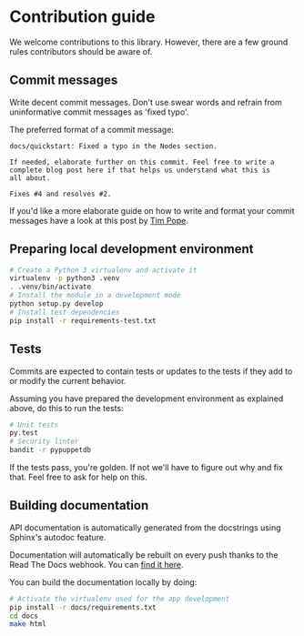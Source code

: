 # Contribution guide

We welcome contributions to this library. However, there are a few
ground rules contributors should be aware of.

## Commit messages

Write decent commit messages. Don't use swear words and refrain from
uninformative commit messages as 'fixed typo'.

The preferred format of a commit message:

    docs/quickstart: Fixed a typo in the Nodes section.
    
    If needed, elaborate further on this commit. Feel free to write a
    complete blog post here if that helps us understand what this is
    all about.
    
    Fixes #4 and resolves #2.

If you'd like a more elaborate guide on how to write and format your
commit messages have a look at this post by [Tim
Pope](https://tbaggery.com/2008/04/19/a-note-about-git-commit-messages.html).

## Preparing local development environment

```bash
# Create a Python 3 virtualenv and activate it
virtualenv -p python3 .venv
. .venv/bin/activate
# Install the module in a development mode
python setup.py develop
# Install test dependencies
pip install -r requirements-test.txt
```

## Tests

Commits are expected to contain tests or updates to the tests if they add to
or modify the current behavior.

Assuming you have prepared the development environment as explained above,
do this to run the tests:

```bash
# Unit tests
py.test
# Security linter
bandit -r pypuppetdb
```

If the tests pass, you're golden. If not we'll have to figure out why
and fix that. Feel free to ask for help on this.

## Building documentation

API documentation is automatically generated from the docstrings using
Sphinx's autodoc feature.

Documentation will automatically be rebuilt on every push thanks to the
Read The Docs webhook. You can [find it
here](https://pypuppetdb.readthedocs.org/en/latest/).

You can build the documentation locally by doing:

```bash
# Activate the virtualenv used for the app development
pip install -r docs/requirements.txt
cd docs
make html
```
